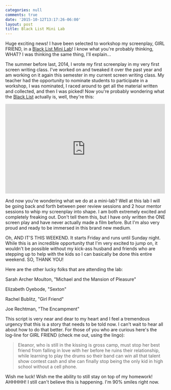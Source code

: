 ```yaml
---
categories: null
comments: true
date: '2015-10-12T13:17:26-06:00'
layout: post
title: Black List Mini Lab
---
```


Huge exciting news! I have been selected to workshop my screenplay, GIRL FRIEND, in a [Black List Mini Lab](https://blcklst.com/help/article/437)! I know what you're probably thinking, WHAT? I was thinking the same thing, I'll explain...

The summer before last, 2014, I wrote my first screenplay in my very first screen writing class. I've worked on and tweaked it over the past year and am working on it again this semester in my current screen writing class. My teacher had the opportunity to nominate students to participate in a workshop, I was nominated, I raced around to get all the material written and collected, and then I was picked! Now you're probably wondering what the [Black List](https://blcklst.com/) actually is, well, they're this:

<iframe src="https://player.vimeo.com/video/138675527" width="500" height="281" frameborder="0" webkitallowfullscreen mozallowfullscreen allowfullscreen></iframe>

And now you're wondering what we do at a mini-lab? Well at this lab I will be going back and forth between peer review sessions and 2 hour mentor sessions to whip my screenplay into shape. I am both extremely excited and completely freaking out. Don't tell them this, but I have only written the ONE screen play and have never actually made a film before. But I'm also very proud and ready to be immersed in this brand new medium. 

Oh, AND IT'S THIS WEEKEND. It starts Friday and runs until Sunday night. While this is an incredible opportunity that I'm very excited to jump on, it wouldn't be possible without my kick-ass husband and friends who are stepping up to help with the kids so I can basically be done this entire weekend. SO, THANK YOU!

Here are the other lucky folks that are attending the lab:

Sarah Archer Moulton, "Michael and the Mansion of Pleasure"

Elizabeth Oyebode, "Sexton"

Rachel Bublitz, "Girl Friend"

Joe Rechtman, "The Encampment"

This script is very near and dear to my heart and I feel a tremendous urgency that this is a story that needs to be told now. I can't wait to hear all about how to do that better. For those of you who are curious here's the log-line for GIRL FRIEND (check me out, using the lingo):

>Eleanor, who is still in the kissing is gross camp, must stop her best friend from falling in love with her before he ruins their relationship, while learning to play the drums so their band can win all that talent show contest cash and she can finally stop being the only kid in high school without a cell phone.

Wish me luck! Wish me the ability to still stay on top of my homework! AHHHHH! I still can't believe this is happening. I'm 90% smiles right now.